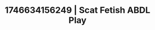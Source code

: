 ---
categories:
- Bedroom eyes
- AI-generated
- Naughty expression
- Deep intimacy
- ASMR
- After dark play
- Mid-century kink
- Cosplay
image: /assets/images/1746634156249.jpg
layout: post
seo:
  description: Featured content with artistic ABDL Play, Scat Fetish. HD images available.
  keywords: ABDL Play, Scat Fetish
  og_image: /assets/images/1746634156249.jpg
  schema_type: VisualArtwork
tags:
- ABDL Play
- '#1746634156249'
- Scat Fetish
title: 1746634156249 | Scat Fetish ABDL Play
---